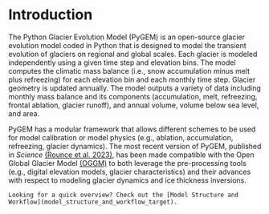 # Introduction
The Python Glacier Evolution Model (PyGEM) is an open-source glacier evolution model coded in Python that is designed to model the transient evolution of glaciers on regional and global scales. Each glacier is modeled independently using a given time step and elevation bins. The model computes the climatic mass balance (i.e., snow accumulation minus melt plus refreezing) for each elevation bin and each monthly time step. Glacier geometry is updated annually. The model outputs a variety of data including monthly mass balance and its components (accumulation, melt, refreezing, frontal ablation, glacier runoff),  and annual volume, volume below sea level, and area.

PyGEM has a modular framework that allows different schemes to be used for model calibration or model physics (e.g., ablation, accumulation, refreezing, glacier dynamics). The most recent version of PyGEM, published in <em>Science</em> [(Rounce et al. 2023)](https://www.science.org/doi/10.1126/science.abo1324), has been made compatible with the Open Global Glacier Model [(OGGM)](https://oggm.org/) to both leverage the pre-processing tools (e.g., digital elevation models, glacier characteristics) and their advances with respect to modeling glacier dynamics and ice thickness inversions.

```{note}
Looking for a quick overview? Check out the [Model Structure and Workflow](model_structure_and_workflow_target).
```